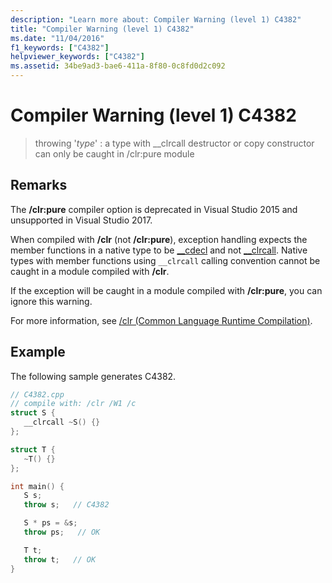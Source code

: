 ```yaml
---
description: "Learn more about: Compiler Warning (level 1) C4382"
title: "Compiler Warning (level 1) C4382"
ms.date: "11/04/2016"
f1_keywords: ["C4382"]
helpviewer_keywords: ["C4382"]
ms.assetid: 34be9ad3-bae6-411a-8f80-0c8fd0d2c092
---
```

# Compiler Warning (level 1) C4382

> throwing '*type*' : a type with __clrcall destructor or copy constructor can only be caught in /clr:pure module

## Remarks

The **/clr:pure** compiler option is deprecated in Visual Studio 2015 and unsupported in Visual Studio 2017.

When compiled with **/clr** (not **/clr:pure**), exception handling expects the member functions in a native type to be [__cdecl](../../cpp/cdecl.md) and not [__clrcall](../../cpp/clrcall.md). Native types with member functions using `__clrcall` calling convention cannot be caught in a module compiled with **/clr**.

If the exception will be caught in a module compiled with **/clr:pure**, you can ignore this warning.

For more information, see [/clr (Common Language Runtime Compilation)](../../build/reference/clr-common-language-runtime-compilation.md).

## Example

The following sample generates C4382.

```cpp
// C4382.cpp
// compile with: /clr /W1 /c
struct S {
   __clrcall ~S() {}
};

struct T {
   ~T() {}
};

int main() {
   S s;
   throw s;   // C4382

   S * ps = &s;
   throw ps;   // OK

   T t;
   throw t;   // OK
}
```
